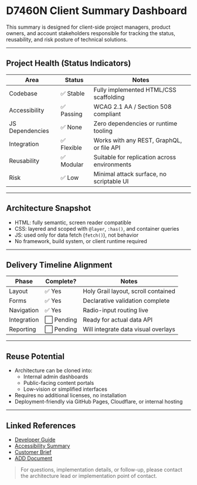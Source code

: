 # D7460N Client Summary Dashboard

This summary is designed for client-side project managers, product owners, and account stakeholders responsible for tracking the status, reusability, and risk posture of technical solutions.

---

## Project Health (Status Indicators)

| Area              | Status     | Notes                                        |
|-------------------|------------|----------------------------------------------|
| Codebase          | ✅ Stable   | Fully implemented HTML/CSS scaffolding       |
| Accessibility     | ✅ Passing  | WCAG 2.1 AA / Section 508 compliant           |
| JS Dependencies   | ✅ None     | Zero dependencies or runtime tooling         |
| Integration       | ✅ Flexible | Works with any REST, GraphQL, or file API    |
| Reusability       | ✅ Modular  | Suitable for replication across environments |
| Risk              | ✅ Low      | Minimal attack surface, no scriptable UI     |

---

## Architecture Snapshot

- HTML: fully semantic, screen reader compatible
- CSS: layered and scoped with `@layer`, `:has()`, and container queries
- JS: used only for data fetch (`fetch()`), not behavior
- No framework, build system, or client runtime required

---

## Delivery Timeline Alignment

| Phase        | Complete? | Notes                                |
|--------------|-----------|--------------------------------------|
| Layout       | ✅ Yes     | Holy Grail layout, scroll contained  |
| Forms        | ✅ Yes     | Declarative validation complete      |
| Navigation   | ✅ Yes     | Radio-input routing live             |
| Integration  | ⬜ Pending | Ready for actual data API            |
| Reporting    | ⬜ Pending | Will integrate data visual overlays  |

---

## Reuse Potential

- Architecture can be cloned into:
  - Internal admin dashboards
  - Public-facing content portals
  - Low-vision or simplified interfaces
- Requires no additional licenses, no installation
- Deployment-friendly via GitHub Pages, Cloudflare, or internal hosting

---

## Linked References

- [Developer Guide](../d7460n-dev-guide/index.md)
- [Accessibility Summary](../d7460n-dev-guide/accessibility.md)
- [Customer Brief](../d7460n-customer-brief.md)
- [ADD Document](../ADD.md)

> For questions, implementation details, or follow-up, please contact the architecture lead or implementation point of contact.
